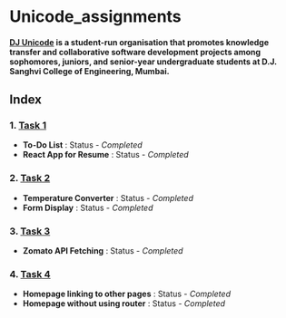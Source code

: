 # Unicode_assignments

#### [DJ Unicode](https://djunicode.github.io/) is a student-run organisation that promotes knowledge transfer and collaborative software development projects among sophomores, juniors, and senior-year undergraduate students at D.J. Sanghvi College of Engineering, Mumbai.

## Index

### 1. [Task 1](https://github.com/YatharthVyas/Unicode_assignments/tree/master/Task%201)

* __To-Do List__ : Status - _Completed_
* __React App for Resume__ : Status - _Completed_
		

### 2. [Task 2](https://github.com/YatharthVyas/Unicode_assignments/tree/master/Task%202)

* __Temperature Converter__ : Status - _Completed_
* __Form Display__ : Status - _Completed_
	

### 3. [Task 3](https://github.com/YatharthVyas/Unicode_assignments/tree/master/Task%203/zomato_api_demo)

* __Zomato API Fetching__ : Status - _Completed_

### 4. [Task 4](https://github.com/YatharthVyas/Unicode_assignments/tree/master/Task%204)

* __Homepage linking to other pages__ : Status - _Completed_
* __Homepage without using router__ : Status - _Completed_
	
		
	

